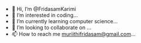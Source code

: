 - 👋 Hi, I’m @FridasamKarimi
- 👀 I’m interested in coding...
- 🌱 I’m currently learning computer science...
- 💞️ I’m looking to collaborate on ...
- 📫 How to reach me muriithifridasam@gmail.com...

<!---
FridasamKarimi/FridasamKarimi is a ✨ special ✨ repository because its `README.md` (this file) appears on your GitHub profile.
You can click the Preview link to take a look at your changes.
--->

